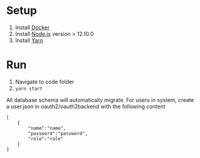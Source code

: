 # Setup
1. Install [Docker](https://www.docker.com/)
2. Install [Node.js](https://nodejs.org/en/download/) version > 12.10.0
3. Install [Yarn](https://classic.yarnpkg.com/)

# Run
1. Navigate to code folder
2. `yarn start`

All database schema will automatically migrate.
For users in system, create a user.json in oauth2/oauth2backend with the following content
```
[
    {
        "name":"name",
        "password":"password",
        "role":"role"
    }
]
```